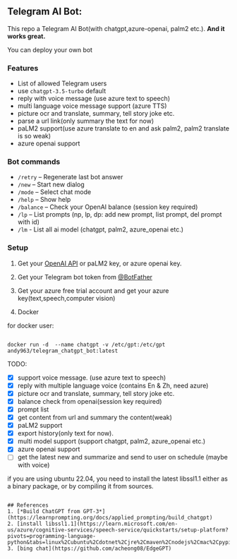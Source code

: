 ## Telegram AI Bot:

This repo a Telegram AI Bot(with chatgpt,azure-openai, palm2 etc.). **And it works great.**

You can deploy your own bot

### Features

- List of allowed Telegram users
- use `chatgpt-3.5-turbo` default
- reply with voice message (use azure text to speech)
- multi language voice message support (azure TTS)
- picture ocr and translate, summary, tell story joke etc.
- parse a url link(only summary the text for now)
- paLM2 support(use azure translate to en and ask palm2, palm2 translate is so weak)
- azure openai support

### Bot commands

- `/retry` – Regenerate last bot answer
- `/new` – Start new dialog
- `/mode` – Select chat mode
- `/help` – Show help
- `/balance` – Check your OpenAI balance (session key required)
- `/lp` – List prompts (np, lp, dp: add new prompt, list prompt, del prompt with id)
- `/lm` - List all ai model (chatgpt, palm2, azure_openai etc.)

### Setup

1. Get your [OpenAI API](https://openai.com/api/) or paLM2 key, or azure openai key.

2. Get your Telegram bot token from [@BotFather](https://t.me/BotFather)

3. Get your azure free trial account and get your azure key(text,speech,computer vision)

4. Docker

for docker user:

```shell

docker run -d  --name chatgpt -v /etc/gpt:/etc/gpt andy963/telegram_chatgpt_bot:latest
```

TODO:

- [x] support voice message. (use azure text to speech)
- [x] reply with multiple language voice (contains En & Zh, need azure)
- [x] picture ocr and translate, summary, tell story joke etc.
- [x] balance check from openai(session key required)
- [x] prompt list
- [x] get content from url and summary the content(weak)
- [x] paLM2 support
- [x] export history(only text for now).
- [x] multi model support (support chatgpt, palm2, azure_openai etc.)
- [x] azure openai support
- [ ] get the latest new and summarize and send to user on schedule (maybe with voice)

if you are using ubuntu 22.04, you need to install the latest libssl1.1 either as a binary package, or by compiling it
from sources.
```shell

## References
1. [*Build ChatGPT from GPT-3*](https://learnprompting.org/docs/applied_prompting/build_chatgpt)
2. [install libssl1.1](https://learn.microsoft.com/en-us/azure/cognitive-services/speech-service/quickstarts/setup-platform?pivots=programming-language-python&tabs=linux%2Cubuntu%2Cdotnet%2Cjre%2Cmaven%2Cnodejs%2Cmac%2Cpypi)
3. [bing chat](https://github.com/acheong08/EdgeGPT)